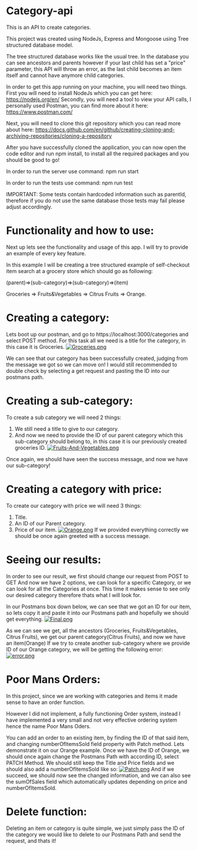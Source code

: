 # Category-api

This is an API to create categories.
 
This project was created using NodeJs, Express and Mongoose using Tree structured database model.

The tree structured database works like the usual tree. In the database you can see ancestors and parents
however if your last child has set a "price" parameter, this API will throw an error, as the last child becomes an item itself and cannot have anymore child categories.


In order to get this app running on your machine, you will need two things. First you will need to install NodeJs which you can get here: https://nodejs.org/en/
Secondly, you will need a tool to view your API calls, I personally used Postman, you can find more about it here: https://www.postman.com/

Next, you will need to clone this git repository which you can read more about here: https://docs.github.com/en/github/creating-cloning-and-archiving-repositories/cloning-a-repository

After you have successfully cloned the application, you can now open the code editor and run npm install, to install all the required packages and you should be good to go!

In order to run the server use command: npm run start

In order to run the tests use command: npm run test

IMPORTANT: Some tests contain hardcoded information such as parentId, therefore if you do not use the same database those tests may fail please adjust accordingly.

# Functionality and how to use:

Next up lets see the functionality and usage of this app. I will try to provide an example of every key feature.

In this example I will be creating a tree structured example of self-checkout item search at a grocery store which should go as following:

(parent)=>(sub-category)=>(sub-category)=>(item)

Groceries => Fruits&Vegetables => Citrus Fruits => Orange. 

# Creating a category:
Lets boot up our postman, and go to https://localhost:3000/categories and select POST method.
For this task all we need is a title for the category, in this case it is Groceries.
[![Groceries.png](https://i.postimg.cc/T2DWWZ7k/Groceries.png)](https://postimg.cc/Z0JqGDh3)

We can see that our category has been successfully created, judging from the message we got so we can move on!
I would still recommended to double check by selecting a get request and pasting the ID into our postmans path.

# Creating a sub-category:
To create a sub category we will need 2 things:
1. We still need a title to give to our category.
2. And now we need to provide the ID of our parent category which this sub-category should belong to, in this case it is our previously created groceries ID.
[![Fruits-And-Vegetables.png](https://i.postimg.cc/V6Mk3x5G/Fruits-And-Vegetables.png)](https://postimg.cc/1nmSFYGw)

Once again, we should have seen the success message, and now we have our sub-category!

# Creating a category with price:
To create our category with price we will need 3 things:
1. Title.
2. An ID of our Parent category.
3. Price of our item.
[![Orange.png](https://i.postimg.cc/ZKvVXjL9/Orange.png)](https://postimg.cc/1fPGqG2P)
If we provided everything correctly we should be once again greeted with a success message.

# Seeing our results:

In order to see our result, we first should change our request from POST to GET
And now we have 2 options, we can look for a specific Category, or we can look for all the Categories at once.
This time it makes sense to see only our desired category therefore thats what I will look for.

In our Postmans box down below, we can see that we got an ID for our item, so lets copy it and paste it into our Postmans path and hopefully we should get everything.
[![Final.png](https://i.postimg.cc/ncd9YtmB/Final.png)](https://postimg.cc/VdCNmpDk)

As we can see we get, all the ancestors (Groceries, Fruits&Vegetables, Citrus Fruits), we get our parent category(Citrus Fruits), and now we have an item(Orange)
If we try to create another sub-category where we provide ID of our Orange category, we will be getting the following error:
[![error.png](https://i.postimg.cc/PxZFY4Fv/error.png)](https://postimg.cc/PpX4kmHd)

# Poor Mans Orders:

In this project, since we are working with categories and items it made sense to have an order function.

However I did not implement, a fully functioning Order system, instead I have implemented a very small and not very effective ordering system hence the name Poor Mans Oders.

You can add an order to an existing item, by finding the ID of that said item, and changing numberOfItemsSold field property with Patch method.
Lets demonstrate it on our Orange example.
Once we have the ID of Orange, we should once again change the Postmans Path with according ID, select PATCH Method. We should still keep the Title and Price fields
and we should also add a numberOfItemsSold like so:
[![Patch.png](https://i.postimg.cc/NfTJnpgN/Patch.png)](https://postimg.cc/YhrzGNLg)
And if we succeed, we should now see the changed information, and we can also see the sumOfSales field which automatically updates depending on price and numberOfItemsSold.

# Delete function:
Deleting an item or category is quite simple, we just simply pass the ID of the category we would like to delete to our Postmans Path and send the request, and thats it!
